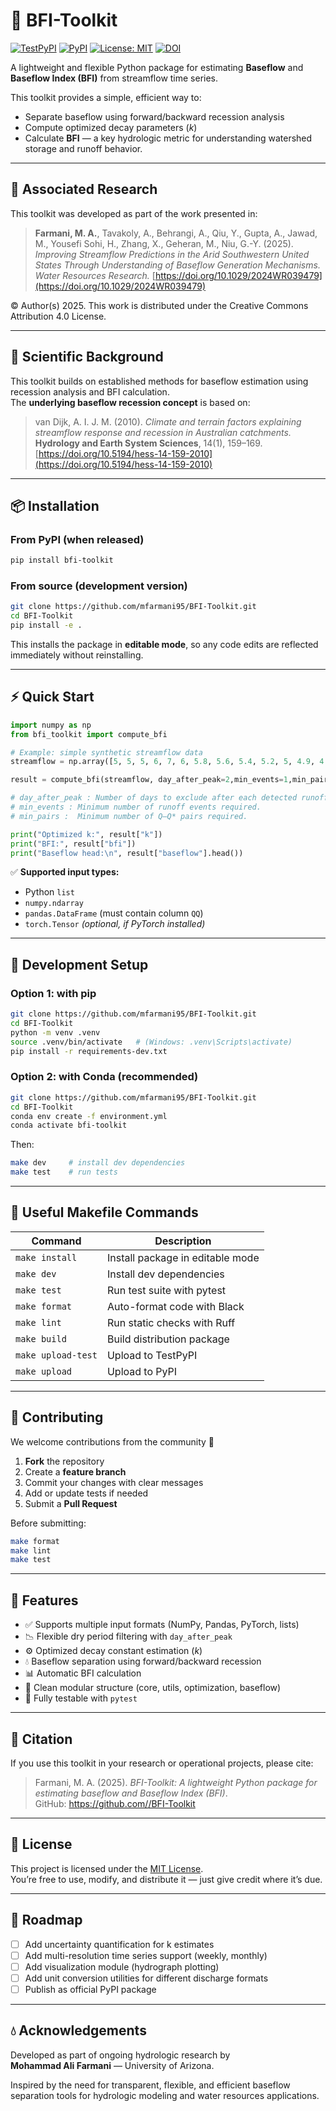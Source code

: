 # 🌊 BFI-Toolkit

[![TestPyPI](https://img.shields.io/badge/TestPyPI-bfi--toolkit-blue)](https://test.pypi.org/project/bfi-toolkit/)
[![PyPI](https://img.shields.io/pypi/v/bfi-toolkit.svg)](https://pypi.org/project/bfi-toolkit/)
[![License: MIT](https://img.shields.io/badge/License-MIT-yellow.svg)](LICENSE)
[![DOI](https://img.shields.io/badge/DOI-10.1029%2F2024WR039479-blue)](https://doi.org/10.1029/2024WR039479)

A lightweight and flexible Python package for estimating **Baseflow** and **Baseflow Index (BFI)** from streamflow time series.

This toolkit provides a simple, efficient way to:
- Separate baseflow using forward/backward recession analysis
- Compute optimized decay parameters (*k*)
- Calculate **BFI** — a key hydrologic metric for understanding watershed storage and runoff behavior.

---

## 📄 Associated Research

This toolkit was developed as part of the work presented in:

> **Farmani, M. A.**, Tavakoly, A., Behrangi, A., Qiu, Y., Gupta, A., Jawad, M., Yousefi Sohi, H., Zhang, X., Geheran, M., Niu, G.-Y. (2025).  
> *Improving Streamflow Predictions in the Arid Southwestern United States Through Understanding of Baseflow Generation Mechanisms.*  
> *Water Resources Research.* [https://doi.org/10.1029/2024WR039479](https://doi.org/10.1029/2024WR039479)

© Author(s) 2025. This work is distributed under the Creative Commons Attribution 4.0 License.


---
## 🧠 Scientific Background
This toolkit builds on established methods for baseflow estimation using recession analysis and BFI calculation.  
The **underlying baseflow recession concept** is based on:

> van Dijk, A. I. J. M. (2010). *Climate and terrain factors explaining streamflow response and recession in Australian catchments.*  
> **Hydrology and Earth System Sciences**, 14(1), 159–169.  
> [https://doi.org/10.5194/hess-14-159-2010](https://doi.org/10.5194/hess-14-159-2010)
---


## 📦 Installation

### From PyPI (when released)
```bash
pip install bfi-toolkit
```

### From source (development version)
```bash
git clone https://github.com/mfarmani95/BFI-Toolkit.git
cd BFI-Toolkit
pip install -e .
```

This installs the package in **editable mode**, so any code edits are reflected immediately without reinstalling.

---

## ⚡️ Quick Start

```python
import numpy as np
from bfi_toolkit import compute_bfi

# Example: simple synthetic streamflow data
streamflow = np.array([5, 5, 5, 6, 7, 6, 5.8, 5.6, 5.4, 5.2, 5, 4.9, 4.8])

result = compute_bfi(streamflow, day_after_peak=2,min_events=1,min_pairs=3, start_date="2020-01-01")

# day_after_peak : Number of days to exclude after each detected runoff peak.
# min_events : Minimum number of runoff events required.
# min_pairs :  Minimum number of Q–Q* pairs required.

print("Optimized k:", result["k"])
print("BFI:", result["bfi"])
print("Baseflow head:\n", result["baseflow"].head())
```

✅ **Supported input types:**
- Python `list`
- `numpy.ndarray`
- `pandas.DataFrame` (must contain column `QQ`)
- `torch.Tensor` *(optional, if PyTorch installed)*

---

## 🧪 Development Setup

### Option 1: with pip
```bash
git clone https://github.com/mfarmani95/BFI-Toolkit.git 
cd BFI-Toolkit
python -m venv .venv
source .venv/bin/activate   # (Windows: .venv\Scripts\activate)
pip install -r requirements-dev.txt
```

### Option 2: with Conda (recommended)
```bash
git clone https://github.com/mfarmani95/BFI-Toolkit.git 
cd BFI-Toolkit
conda env create -f environment.yml
conda activate bfi-toolkit
```

Then:
```bash
make dev     # install dev dependencies
make test    # run tests
```

---

## 🧰 Useful Makefile Commands

| Command             | Description                                |
|----------------------|---------------------------------------------|
| `make install`       | Install package in editable mode           |
| `make dev`           | Install dev dependencies                   |
| `make test`          | Run test suite with pytest                 |
| `make format`        | Auto-format code with Black                |
| `make lint`          | Run static checks with Ruff                |
| `make build`         | Build distribution package                |
| `make upload-test`   | Upload to TestPyPI                         |
| `make upload`        | Upload to PyPI                             |

---

## 🧠 Contributing

We welcome contributions from the community 🙌  

1. **Fork** the repository  
2. Create a **feature branch**  
3. Commit your changes with clear messages  
4. Add or update tests if needed  
5. Submit a **Pull Request**

Before submitting:
```bash
make format
make lint
make test
```

---

## 🧭 Features

- ✅ Supports multiple input formats (NumPy, Pandas, PyTorch, lists)  
- 📉 Flexible dry period filtering with `day_after_peak`  
- ⚙️ Optimized decay constant estimation (*k*)  
- 💧 Baseflow separation using forward/backward recession  
- 📊 Automatic BFI calculation  
- 🧰 Clean modular structure (core, utils, optimization, baseflow)  
- 🧪 Fully testable with `pytest`

---

## 📝 Citation

If you use this toolkit in your research or operational projects, please cite:

> Farmani, M. A. (2025). *BFI-Toolkit: A lightweight Python package for estimating baseflow and Baseflow Index (BFI)*.  
> GitHub: [https://github.com/<your-username>/BFI-Toolkit](https://github.com/<your-username>/BFI-Toolkit)

---

## 📜 License

This project is licensed under the [MIT License](LICENSE).  
You’re free to use, modify, and distribute it — just give credit where it’s due.

---

## 🚀 Roadmap

- [ ] Add uncertainty quantification for k estimates  
- [ ] Add multi-resolution time series support (weekly, monthly)  
- [ ] Add visualization module (hydrograph plotting)  
- [ ] Add unit conversion utilities for different discharge formats  
- [ ] Publish as official PyPI package

---

## 💧 Acknowledgements

Developed as part of ongoing hydrologic research by  
**Mohammad Ali Farmani** — University of Arizona.  

Inspired by the need for transparent, flexible, and efficient baseflow separation tools for hydrologic modeling and water resources applications.

